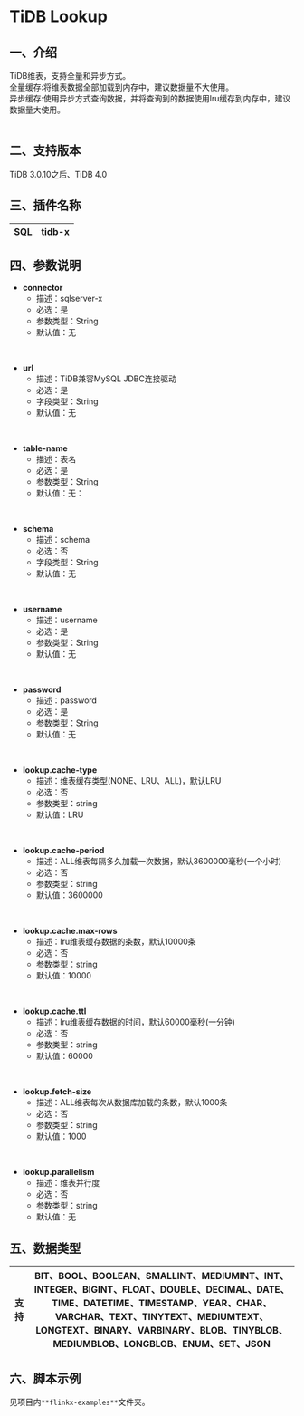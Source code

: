 # TiDB Lookup

## 一、介绍
TiDB维表，支持全量和异步方式。<br />
全量缓存:将维表数据全部加载到内存中，建议数据量不大使用。<br />
异步缓存:使用异步方式查询数据，并将查询到的数据使用lru缓存到内存中，建议数据量大使用。  <br />​<br />

## 二、支持版本
TiDB 3.0.10之后、TiDB 4.0

## 三、插件名称
| SQL | tidb-x |
| --- | --- |

## 四、参数说明

- **connector**
   - 描述：sqlserver-x
   - 必选：是
   - 参数类型：String
   - 默认值：无

<br />

- **url**
   - 描述：TiDB兼容MySQL JDBC连接驱动
   - 必选：是
   - 字段类型：String
   - 默认值：无

<br />

- **table-name**
   - 描述：表名
   - 必选：是
   - 参数类型：String
   - 默认值：无：

<br />

- **schema**
   - 描述：schema
   - 必选：否
   - 字段类型：String
   - 默认值：无

​<br />

- **username**
   - 描述：username
   - 必选：是
   - 参数类型：String
   - 默认值：无

<br />


- **password**
   - 描述：password
   - 必选：是
   - 参数类型：String
   - 默认值：无

<br />


- **lookup.cache-type**
   - 描述：维表缓存类型(NONE、LRU、ALL)，默认LRU
   - 必选：否
   - 参数类型：string
   - 默认值：LRU

<br />
 

- **lookup.cache-period**
   - 描述：ALL维表每隔多久加载一次数据，默认3600000毫秒(一个小时)
   - 必选：否
   - 参数类型：string
   - 默认值：3600000

<br />


- **lookup.cache.max-rows**
   - 描述：lru维表缓存数据的条数，默认10000条
   - 必选：否
   - 参数类型：string
   - 默认值：10000

<br />


- **lookup.cache.ttl**
   - 描述：lru维表缓存数据的时间，默认60000毫秒(一分钟)
   - 必选：否
   - 参数类型：string
   - 默认值：60000

<br />


- **lookup.fetch-size**
   - 描述：ALL维表每次从数据库加载的条数，默认1000条
   - 必选：否
   - 参数类型：string
   - 默认值：1000

<br />


- **lookup.parallelism**
   - 描述：维表并行度
   - 必选：否
   - 参数类型：string
   - 默认值：无



## 五、数据类型
|支持 | BIT、BOOL、BOOLEAN、SMALLINT、MEDIUMINT、INT、INTEGER、BIGINT、FLOAT、DOUBLE、DECIMAL、DATE、TIME、DATETIME、TIMESTAMP、YEAR、CHAR、VARCHAR、TEXT、TINYTEXT、MEDIUMTEXT、LONGTEXT、BINARY、VARBINARY、BLOB、TINYBLOB、MEDIUMBLOB、LONGBLOB、ENUM、SET、JSON|
| --- | --- |

## 六、脚本示例
 见项目内`**flinkx-examples**`文件夹。  
